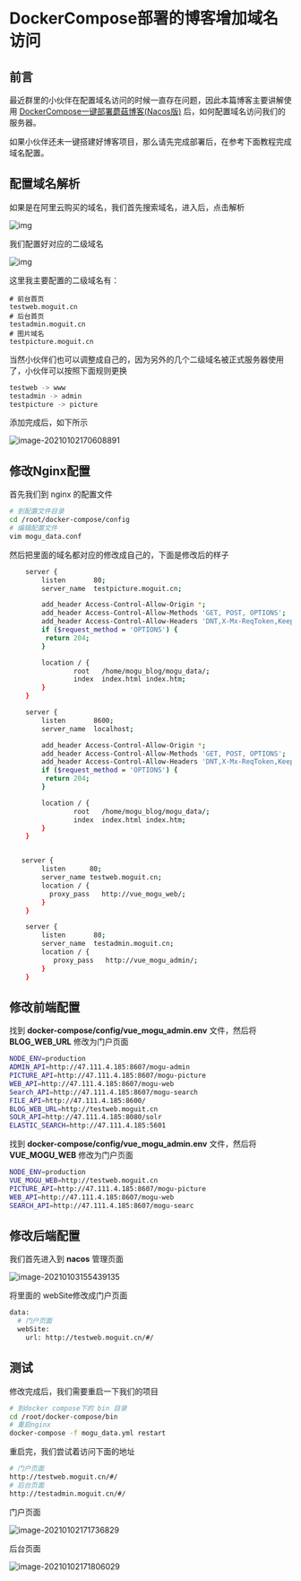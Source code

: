 # DockerCompose部署的博客增加域名访问

## 前言

最近群里的小伙伴在配置域名访问的时候一直存在问题，因此本篇博客主要讲解使用 [DockerCompose一键部署蘑菇博客(Nacos版)](http://www.moguit.cn/#/info?blogOid=565) 后，如何配置域名访问我们的服务器。

如果小伙伴还未一键搭建好博客项目，那么请先完成部署后，在参考下面教程完成域名配置。

## 配置域名解析

如果是在阿里云购买的域名，我们首先搜索域名，进入后，点击解析

![img](images/1578025441424.png)

我们配置好对应的二级域名

![img](images/1578025464834.png)

这里我主要配置的二级域名有：

```
# 前台首页
testweb.moguit.cn
# 后台首页
testadmin.moguit.cn
# 图片域名
testpicture.moguit.cn
```

当然小伙伴们也可以调整成自己的，因为另外的几个二级域名被正式服务器使用了，小伙伴可以按照下面规则更换

```bash
testweb -> www
testadmin -> admin
testpicture -> picture
```

添加完成后，如下所示

![image-20210102170608891](images/image-20210102170608891.png)

## 修改Nginx配置

首先我们到 nginx 的配置文件

```bash
# 到配置文件目录
cd /root/docker-compose/config
# 编辑配置文件
vim mogu_data.conf
```

然后把里面的域名都对应的修改成自己的，下面是修改后的样子

```bash
    server {
        listen       80;
        server_name  testpicture.moguit.cn;

        add_header Access-Control-Allow-Origin *;
        add_header Access-Control-Allow-Methods 'GET, POST, OPTIONS';
        add_header Access-Control-Allow-Headers 'DNT,X-Mx-ReqToken,Keep-Alive,User-Agent,X-Requested-With,If-Modified-Since,Cache-Control,Content-Type,Authorization,lang,access-token';
        if ($request_method = 'OPTIONS') {
         return 204;
        }

        location / {
                root   /home/mogu_blog/mogu_data/;
                index  index.html index.htm;
        }
    }

    server {
        listen       8600;
        server_name  localhost;

        add_header Access-Control-Allow-Origin *;
        add_header Access-Control-Allow-Methods 'GET, POST, OPTIONS';
        add_header Access-Control-Allow-Headers 'DNT,X-Mx-ReqToken,Keep-Alive,User-Agent,X-Requested-With,If-Modified-Since,Cache-Control,Content-Type,Authorization,lang,access-token';
        if ($request_method = 'OPTIONS') {
         return 204;
        }

        location / {
                root   /home/mogu_blog/mogu_data/;
                index  index.html index.htm;
        }
    }


   server {
        listen      80;
        server_name testweb.moguit.cn;
        location / {
          proxy_pass   http://vue_mogu_web/;
        }
    }

    server {
        listen       80;
        server_name  testadmin.moguit.cn;
        location / {
           proxy_pass   http://vue_mogu_admin/;
        }
    }
```

## 修改前端配置

找到 **docker-compose/config/vue_mogu_admin.env** 文件，然后将 **BLOG_WEB_URL** 修改为门户页面

```BASH
NODE_ENV=production
ADMIN_API=http://47.111.4.185:8607/mogu-admin
PICTURE_API=http://47.111.4.185:8607/mogu-picture
WEB_API=http://47.111.4.185:8607/mogu-web
Search_API=http://47.111.4.185:8607/mogu-search
FILE_API=http://47.111.4.185:8600/
BLOG_WEB_URL=http://testweb.moguit.cn
SOLR_API=http://47.111.4.185:8080/solr
ELASTIC_SEARCH=http://47.111.4.185:5601
```

找到 **docker-compose/config/vue_mogu_admin.env** 文件，然后将 **VUE_MOGU_WEB** 修改为门户页面

```bash
NODE_ENV=production
VUE_MOGU_WEB=http://testweb.moguit.cn
PICTURE_API=http://47.111.4.185:8607/mogu-picture
WEB_API=http://47.111.4.185:8607/mogu-web
SEARCH_API=http://47.111.4.185:8607/mogu-searc
```

##  修改后端配置

我们首先进入到 **nacos** 管理页面

![image-20210103155439135](images/image-20210103155439135.png)

将里面的 webSite修改成门户页面

```bash
data:
  # 门户页面
  webSite:
    url: http://testweb.moguit.cn/#/
```

## 测试

修改完成后，我们需要重启一下我们的项目

```bash
# 到docker compose下的 bin 目录
cd /root/docker-compose/bin
# 重启nginx
docker-compose -f mogu_data.yml restart
```

重启完，我们尝试着访问下面的地址

```bash
# 门户页面
http://testweb.moguit.cn/#/
# 后台页面
http://testadmin.moguit.cn/#/
```

门户页面

![image-20210102171736829](images/image-20210102171736829.png)

后台页面

![image-20210102171806029](images/image-20210102171806029.png)